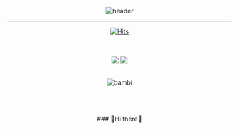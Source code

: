 <div align = "center">
  
![header](https://capsule-render.vercel.app/api?type=cylinder&color=0:E8D9FF,100:FFEBFF&height=100&section=header&text=Hello,%20I'm%20Jieun&fontSize=50)

----

[![Hits](https://hits.seeyoufarm.com/api/count/incr/badge.svg?url=https%3A%2F%2Fgithub.com%2Fhhhhjieun%2Fhhhhjieun%2Fedit%2Fmaster%2FREADME.md&count_bg=%23FABCE9&title_bg=%23EE7878&icon=smugmug.svg&icon_color=%23E7E7E7&title=hits&edge_flat=false)](https://github.com/hhhhjieun)

<br/>
<br/>
<img src="https://img.shields.io/badge/SSAFY-%2352BBE6.svg?&style=for-the-badge&logo=SAMSUNG&logoColor=black" />
<img src="https://img.shields.io/badge/python-%233776AB.svg?&style=for-the-badge&logo=python&logoColor=white" />

<br/>
<br/>

![bambi](https://blogfiles.pstatic.net/MjAxOTEyMTlfMTA3/MDAxNTc2NzY3MjgzODI3.0QH26P7ikBFagYW-6HjUH4NQShzTcXIBCzULkeg-sZAg.MMCkjEgTS8ttMsecUsrFS4_XnGWt0mjgiuPKM7SajxIg.GIF.thddl0208/2106136815_0173d50e.gif)

<br/>
<br/>
<br/>
### 👋Hi there👋 
<br/>
<br/>
<br/>

